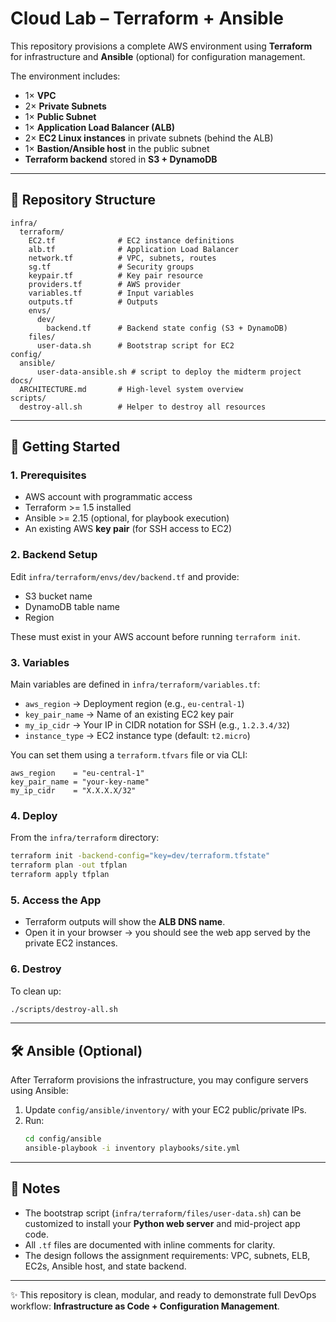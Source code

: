 # Cloud Lab – Terraform + Ansible

This repository provisions a complete AWS environment using **Terraform** for infrastructure and **Ansible** (optional) for configuration management.  

The environment includes:  
- 1× **VPC**  
- 2× **Private Subnets**  
- 1× **Public Subnet**  
- 1× **Application Load Balancer (ALB)**  
- 2× **EC2 Linux instances** in private subnets (behind the ALB)  
- 1× **Bastion/Ansible host** in the public subnet  
- **Terraform backend** stored in **S3 + DynamoDB**  

---

## 📂 Repository Structure

```
infra/
  terraform/
    EC2.tf              # EC2 instance definitions
    alb.tf              # Application Load Balancer
    network.tf          # VPC, subnets, routes
    sg.tf               # Security groups
    keypair.tf          # Key pair resource
    providers.tf        # AWS provider
    variables.tf        # Input variables
    outputs.tf          # Outputs
    envs/
      dev/
        backend.tf      # Backend state config (S3 + DynamoDB)
    files/
      user-data.sh      # Bootstrap script for EC2
config/
  ansible/
      user-data-ansible.sh # script to deploy the midterm project
docs/
  ARCHITECTURE.md       # High-level system overview
scripts/
  destroy-all.sh        # Helper to destroy all resources
```

---

## 🚀 Getting Started

### 1. Prerequisites
- AWS account with programmatic access  
- Terraform >= 1.5 installed  
- Ansible >= 2.15 (optional, for playbook execution)  
- An existing AWS **key pair** (for SSH access to EC2)  

### 2. Backend Setup
Edit `infra/terraform/envs/dev/backend.tf` and provide:  
- S3 bucket name  
- DynamoDB table name  
- Region  

These must exist in your AWS account before running `terraform init`.

### 3. Variables
Main variables are defined in `infra/terraform/variables.tf`:  

- `aws_region` → Deployment region (e.g., `eu-central-1`)  
- `key_pair_name` → Name of an existing EC2 key pair  
- `my_ip_cidr` → Your IP in CIDR notation for SSH (e.g., `1.2.3.4/32`)  
- `instance_type` → EC2 instance type (default: `t2.micro`)  

You can set them using a `terraform.tfvars` file or via CLI:  
```hcl
aws_region    = "eu-central-1"
key_pair_name = "your-key-name"
my_ip_cidr    = "X.X.X.X/32"
```

### 4. Deploy
From the `infra/terraform` directory:  
```bash
terraform init -backend-config="key=dev/terraform.tfstate"
terraform plan -out tfplan
terraform apply tfplan
```

### 5. Access the App
- Terraform outputs will show the **ALB DNS name**.  
- Open it in your browser → you should see the web app served by the private EC2 instances.  

### 6. Destroy
To clean up:  
```bash
./scripts/destroy-all.sh
```

---

## 🛠️ Ansible (Optional)
After Terraform provisions the infrastructure, you may configure servers using Ansible:  

1. Update `config/ansible/inventory/` with your EC2 public/private IPs.  
2. Run:  
   ```bash
   cd config/ansible
   ansible-playbook -i inventory playbooks/site.yml
   ```

---

## 📖 Notes
- The bootstrap script (`infra/terraform/files/user-data.sh`) can be customized to install your **Python web server** and mid-project app code.  
- All `.tf` files are documented with inline comments for clarity.  
- The design follows the assignment requirements: VPC, subnets, ELB, EC2s, Ansible host, and state backend.  

---

✨ This repository is clean, modular, and ready to demonstrate full DevOps workflow: **Infrastructure as Code + Configuration Management**.
